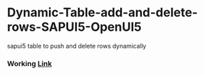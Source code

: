 # Dynamic-Table-add-and-delete-rows-SAPUI5-OpenUI5
sapui5 table to push and delete rows dynamically

### Working [Link](http://chandankalita.com/demo/SapUI5/dTable/)
